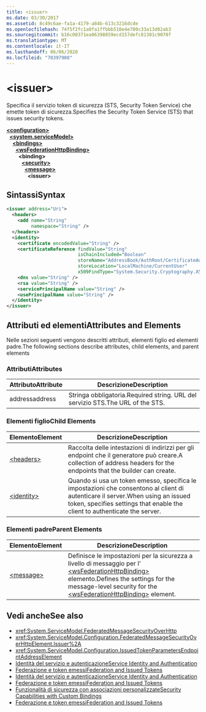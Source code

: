 ```yaml
---
title: <issuer>
ms.date: 03/30/2017
ms.assetid: 8c49c6ae-fa1a-4179-a84b-613c3216dcde
ms.openlocfilehash: 74f5f2fc1a0fa1ffbbb510e4e700c33a13d02ab3
ms.sourcegitcommit: b16c00371ea06398859ecd157defc81301c9070f
ms.translationtype: MT
ms.contentlocale: it-IT
ms.lasthandoff: 06/06/2020
ms.locfileid: "70397908"
---
```

# \<issuer>
<span data-ttu-id="f2de3-101">Specifica il servizio token di sicurezza (STS, Security Token Service) che emette token di sicurezza.</span><span class="sxs-lookup"><span data-stu-id="f2de3-101">Specifies the Security Token Service (STS) that issues security tokens.</span></span>  
  
[**\<configuration>**](../configuration-element.md)\
&nbsp;&nbsp;[**\<system.serviceModel>**](system-servicemodel.md)\
&nbsp;&nbsp;&nbsp;&nbsp;[**\<bindings>**](bindings.md)\
&nbsp;&nbsp;&nbsp;&nbsp;&nbsp;&nbsp;[**\<wsFederationHttpBinding>**](wsfederationhttpbinding.md)\
&nbsp;&nbsp;&nbsp;&nbsp;&nbsp;&nbsp;&nbsp;&nbsp;**\<binding>**\
&nbsp;&nbsp;&nbsp;&nbsp;&nbsp;&nbsp;&nbsp;&nbsp;&nbsp;&nbsp;[**\<security>**](security-of-wsfederationhttpbinding.md)\
&nbsp;&nbsp;&nbsp;&nbsp;&nbsp;&nbsp;&nbsp;&nbsp;&nbsp;&nbsp;&nbsp;&nbsp;[**\<message>**](message-element-of-wsfederationhttpbinding.md)\
&nbsp;&nbsp;&nbsp;&nbsp;&nbsp;&nbsp;&nbsp;&nbsp;&nbsp;&nbsp;&nbsp;&nbsp;&nbsp;&nbsp;**\<issuer>**  
  
## <a name="syntax"></a><span data-ttu-id="f2de3-102">Sintassi</span><span class="sxs-lookup"><span data-stu-id="f2de3-102">Syntax</span></span>  
  
```xml  
<issuer address="Uri">
  <headers>
    <add name="String"
         namespace="String" />
  </headers>
  <identity>
    <certificate encodedValue="String" />
    <certificateReference findValue="String"
                          isChainIncluded="Boolean"
                          storeName="AddressBook/AuthRoot/CertificateAuthority/Disallowed/My/Root/TrustedPeople/TrustedPublisher"
                          storeLocation="LocalMachine/CurrentUser"
                          x509FindType="System.Security.Cryptography.X509certificates.X509findtype" />
    <dns value="String" />
    <rsa value="String" />
    <servicePrincipalName value="String" />
    <usePrincipalName value="String" />
  </identity>
</issuer>
```  
  
## <a name="attributes-and-elements"></a><span data-ttu-id="f2de3-103">Attributi ed elementi</span><span class="sxs-lookup"><span data-stu-id="f2de3-103">Attributes and Elements</span></span>  
 <span data-ttu-id="f2de3-104">Nelle sezioni seguenti vengono descritti attributi, elementi figlio ed elementi padre.</span><span class="sxs-lookup"><span data-stu-id="f2de3-104">The following sections describe attributes, child elements, and parent elements</span></span>  
  
### <a name="attributes"></a><span data-ttu-id="f2de3-105">Attributi</span><span class="sxs-lookup"><span data-stu-id="f2de3-105">Attributes</span></span>  
  
|<span data-ttu-id="f2de3-106">Attributo</span><span class="sxs-lookup"><span data-stu-id="f2de3-106">Attribute</span></span>|<span data-ttu-id="f2de3-107">Descrizione</span><span class="sxs-lookup"><span data-stu-id="f2de3-107">Description</span></span>|  
|---------------|-----------------|  
|<span data-ttu-id="f2de3-108">address</span><span class="sxs-lookup"><span data-stu-id="f2de3-108">address</span></span>|<span data-ttu-id="f2de3-109">Stringa obbligatoria.</span><span class="sxs-lookup"><span data-stu-id="f2de3-109">Required string.</span></span> <span data-ttu-id="f2de3-110">URL del servizio STS.</span><span class="sxs-lookup"><span data-stu-id="f2de3-110">The URL of the STS.</span></span>|  
  
### <a name="child-elements"></a><span data-ttu-id="f2de3-111">Elementi figlio</span><span class="sxs-lookup"><span data-stu-id="f2de3-111">Child Elements</span></span>  
  
|<span data-ttu-id="f2de3-112">Elemento</span><span class="sxs-lookup"><span data-stu-id="f2de3-112">Element</span></span>|<span data-ttu-id="f2de3-113">Descrizione</span><span class="sxs-lookup"><span data-stu-id="f2de3-113">Description</span></span>|  
|-------------|-----------------|  
|[\<headers>](headers-element.md)|<span data-ttu-id="f2de3-114">Raccolta delle intestazioni di indirizzi per gli endpoint che il generatore può creare.</span><span class="sxs-lookup"><span data-stu-id="f2de3-114">A collection of address headers for the endpoints that the builder can create.</span></span>|  
|[\<identity>](identity.md)|<span data-ttu-id="f2de3-115">Quando si usa un token emesso, specifica le impostazioni che consentono al client di autenticare il server.</span><span class="sxs-lookup"><span data-stu-id="f2de3-115">When using an issued token, specifies settings that enable the client to authenticate the server.</span></span>|  
  
### <a name="parent-elements"></a><span data-ttu-id="f2de3-116">Elementi padre</span><span class="sxs-lookup"><span data-stu-id="f2de3-116">Parent Elements</span></span>  
  
|<span data-ttu-id="f2de3-117">Elemento</span><span class="sxs-lookup"><span data-stu-id="f2de3-117">Element</span></span>|<span data-ttu-id="f2de3-118">Descrizione</span><span class="sxs-lookup"><span data-stu-id="f2de3-118">Description</span></span>|  
|-------------|-----------------|  
|[\<message>](message-element-of-wsfederationhttpbinding.md)|<span data-ttu-id="f2de3-119">Definisce le impostazioni per la sicurezza a livello di messaggio per l' [\<wsFederationHttpBinding>](wsfederationhttpbinding.md) elemento.</span><span class="sxs-lookup"><span data-stu-id="f2de3-119">Defines the settings for the message-level security for the [\<wsFederationHttpBinding>](wsfederationhttpbinding.md) element.</span></span>|  
  
## <a name="see-also"></a><span data-ttu-id="f2de3-120">Vedi anche</span><span class="sxs-lookup"><span data-stu-id="f2de3-120">See also</span></span>

- <xref:System.ServiceModel.FederatedMessageSecurityOverHttp>
- <xref:System.ServiceModel.Configuration.FederatedMessageSecurityOverHttpElement.Issuer%2A>
- <xref:System.ServiceModel.Configuration.IssuedTokenParametersEndpointAddressElement>
- [<span data-ttu-id="f2de3-121">Identità del servizio e autenticazione</span><span class="sxs-lookup"><span data-stu-id="f2de3-121">Service Identity and Authentication</span></span>](../../../wcf/feature-details/service-identity-and-authentication.md)
- [<span data-ttu-id="f2de3-122">Federazione e token emessi</span><span class="sxs-lookup"><span data-stu-id="f2de3-122">Federation and Issued Tokens</span></span>](../../../wcf/feature-details/federation-and-issued-tokens.md)
- [<span data-ttu-id="f2de3-123">Identità del servizio e autenticazione</span><span class="sxs-lookup"><span data-stu-id="f2de3-123">Service Identity and Authentication</span></span>](../../../wcf/feature-details/service-identity-and-authentication.md)
- [<span data-ttu-id="f2de3-124">Federazione e token emessi</span><span class="sxs-lookup"><span data-stu-id="f2de3-124">Federation and Issued Tokens</span></span>](../../../wcf/feature-details/federation-and-issued-tokens.md)
- [<span data-ttu-id="f2de3-125">Funzionalità di sicurezza con associazioni personalizzate</span><span class="sxs-lookup"><span data-stu-id="f2de3-125">Security Capabilities with Custom Bindings</span></span>](../../../wcf/feature-details/security-capabilities-with-custom-bindings.md)
- [<span data-ttu-id="f2de3-126">Federazione e token emessi</span><span class="sxs-lookup"><span data-stu-id="f2de3-126">Federation and Issued Tokens</span></span>](../../../wcf/feature-details/federation-and-issued-tokens.md)
